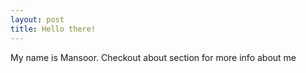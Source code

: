 ```yaml
---
layout: post
title: Hello there!
---
```


My name is Mansoor. Checkout about section for more info about me

